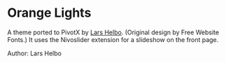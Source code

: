 # Orange Lights

A theme ported to PivotX by [Lars Helbo](http://www.salldata.dk/).
(Original design by Free Website Fonts.) It uses the Nivoslider extension
for a slideshow on the front page.

Author: Lars Helbo
